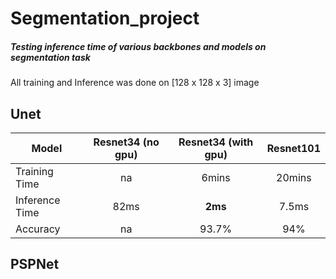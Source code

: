 # Segmentation_project

##### Testing inference time of various backbones and models on segmentation task


All training and Inference was done on [128 x 128 x 3] image

## Unet

| Model  | Resnet34 (no gpu)  | Resnet34 (with gpu)  | Resnet101  |
| ------------- | :-------------: | :-------------: | :-------------: | 
| Training Time |  na | 6mins    | 20mins  |
| Inference Time  | 82ms  | **2ms** | 7.5ms  |
| Accuracy  | na  | 93.7% | 94%  |



## PSPNet
